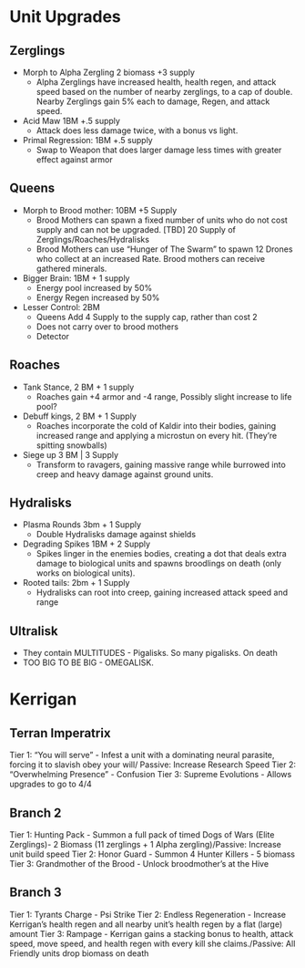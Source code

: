 # Unit Upgrades

## Zerglings
* Morph to Alpha Zergling 2 biomass +3 supply
  - Alpha Zerglings have increased health, health regen, and attack speed based on the number of nearby zerglings, to a cap of double. Nearby Zerglings gain 5% each to damage, Regen, and attack speed.
* Acid Maw 1BM +.5 supply
  - Attack does less damage twice, with a bonus vs light.
* Primal Regression: 1BM +.5 supply
  - Swap to Weapon that does larger damage less times with greater effect against armor
## Queens
* Morph to Brood mother: 10BM +5 Supply
  - Brood Mothers can spawn a fixed number of units who do not cost supply and can not be upgraded. [TBD] 20 Supply of Zerglings/Roaches/Hydralisks
  - Brood Mothers can use “Hunger of The Swarm” to spawn 12 Drones who collect at an increased Rate. Brood mothers can receive gathered minerals.
* Bigger Brain: 1BM + 1 supply
  - Energy pool increased by 50%
  - Energy Regen increased by 50%
* Lesser Control: 2BM
  - Queens Add 4 Supply to the supply cap, rather than cost 2
  - Does not carry over to brood mothers
  - Detector
## Roaches
* Tank Stance, 2 BM + 1 supply
  - Roaches gain +4 armor and -4 range, Possibly slight increase to life pool? 
* Debuff kings, 2 BM + 1 Supply
  - Roaches incorporate the cold of Kaldir into their bodies, gaining increased range and applying a microstun on every hit. (They’re spitting snowballs)
* Siege up 3 BM | 3 Supply
  - Transform to ravagers, gaining massive range while burrowed into creep and heavy damage against ground units.

## Hydralisks
* Plasma Rounds 3bm + 1 Supply
  - Double Hydralisks damage against shields
* Degrading Spikes 1BM + 2 Supply
  - Spikes linger in the enemies bodies, creating a dot that deals extra damage to biological units and spawns broodlings on death (only works on biological units).
* Rooted tails: 2bm + 1 Supply
  - Hydralisks can root into creep, gaining increased attack speed and range



## Ultralisk
* They contain MULTITUDES - Pigalisks. So many pigalisks. On death
* TOO BIG TO BE BIG - OMEGALISK. 



# Kerrigan

## Terran Imperatrix
 Tier 1: “You will serve” - Infest a unit with a dominating neural parasite, forcing it to slavish obey your will/ Passive: Increase Research Speed
 Tier 2: “Overwhelming Presence” - Confusion
 Tier 3: Supreme Evolutions - Allows upgrades to go to 4/4


## Branch 2
Tier 1: Hunting Pack - Summon a full pack of timed Dogs of Wars (Elite Zerglings)- 2 Biomass (11 zerglings + 1 Alpha zergling)/Passive: Increase unit build speed
Tier 2: Honor Guard - Summon 4 Hunter Killers - 5 biomass
Tier 3: Grandmother of the Brood - Unlock broodmother’s at the Hive

## Branch 3
Tier 1: Tyrants Charge - Psi Strike
Tier 2: Endless Regeneration - Increase Kerrigan’s health regen and all nearby unit’s health regen by a flat (large) amount
Tier 3: Rampage - Kerrigan gains a stacking bonus to health, attack speed, move speed, and health regen with every kill she claims./Passive: All Friendly units drop biomass on death



